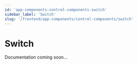```yaml
---
id: 'app-components-control-components-switch'
sidebar_label: 'Switch'
slug: '/frontend/app-components/control-components/switch'
---
```


# Switch

Documentation coming soon...